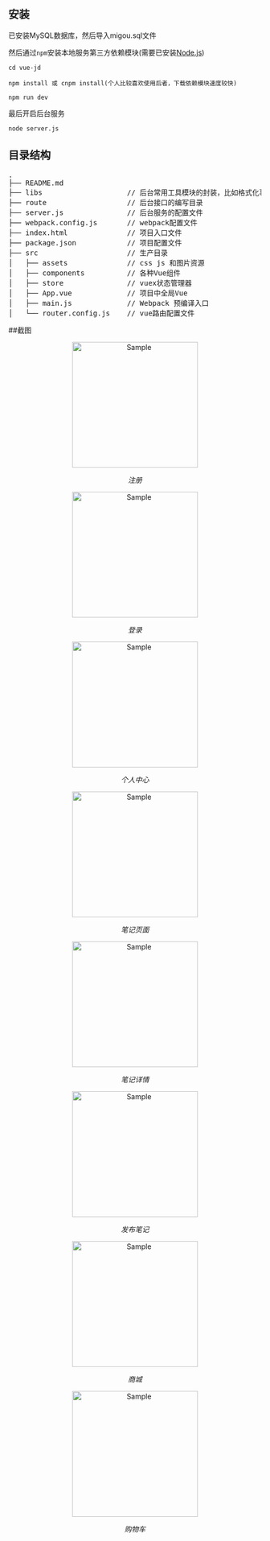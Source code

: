 

## 安装

已安装MySQL数据库，然后导入migou.sql文件

然后通过`npm`安装本地服务第三方依赖模块(需要已安装[Node.js](https://nodejs.org/))

```
cd vue-jd
```

```
npm install 或 cnpm install(个人比较喜欢使用后者，下载依赖模块速度较快)
```

```
npm run dev
```

最后开启后台服务

```
node server.js
```

## 目录结构
<pre>
.
├── README.md           
├── libs               		// 后台常用工具模块的封装，比如格式化事件、MD5加密等
├── route              		// 后台接口的编写目录
├── server.js          		// 后台服务的配置文件
├── webpack.config.js  		// webpack配置文件
├── index.html         		// 项目入口文件
├── package.json       		// 项目配置文件
├── src                		// 生产目录
│   ├── assets         		// css js 和图片资源
│   ├── components     		// 各种Vue组件
│   ├── store          		// vuex状态管理器
│   ├── App.vue        		// 项目中全局Vue
│   ├── main.js        		// Webpack 预编译入口
│   └── router.config.js    // vue路由配置文件
</pre>

##截图
<p align="center">
    <img src="https://raw.githubusercontent.com/pppshiwen/img/master/vue-note-jd-img/%E6%88%AA%E5%9B%BE%202018-11-08%2020.03.05.png" alt="Sample"  width="250">
    <p align="center">
        <em>注册</em>
    </p>
</p>
<p align="center">
    <img src="https://raw.githubusercontent.com/pppshiwen/img/master/vue-note-jd-img/%E6%88%AA%E5%9B%BE%202018-11-08%2020.02.59.png" alt="Sample"  width="250">
    <p align="center">
        <em>登录</em>
    </p>
</p>

<p align="center">
    <img src="https://raw.githubusercontent.com/pppshiwen/img/master/vue-note-jd-img/%E6%88%AA%E5%9B%BE%202018-10-26%2016.29.15.png" alt="Sample"  width="250">
    <p align="center">
        <em>个人中心</em>
    </p>
</p>
<p align="center">
    <img src="https://raw.githubusercontent.com/pppshiwen/img/master/vue-note-jd-img/%E6%88%AA%E5%9B%BE%202018-11-08%2020.02.02.png" alt="Sample"  width="250">
    <p align="center">
        <em>笔记页面</em>
    </p>
</p>
<p align="center">
    <img src="https://raw.githubusercontent.com/pppshiwen/img/master/vue-note-jd-img/%E6%88%AA%E5%9B%BE%202018-11-08%2020.02.23.png" alt="Sample"  width="250">
    <p align="center">
        <em>笔记详情</em>
    </p>
</p>
<p align="center">
    <img src="https://raw.githubusercontent.com/pppshiwen/img/master/vue-note-jd-img/%E6%88%AA%E5%9B%BE%202018-11-08%2020.02.35.png" alt="Sample"  width="250">
    <p align="center">
        <em>发布笔记</em>
    </p>
</p>
<p align="center">
    <img src="https://raw.githubusercontent.com/pppshiwen/img/master/vue-note-jd-img/%E6%88%AA%E5%9B%BE%202018-11-08%2020.02.48.png" alt="Sample"  width="250">
    <p align="center">
        <em>商城</em>
    </p>
</p>
<p align="center">
    <img src="https://raw.githubusercontent.com/pppshiwen/img/master/vue-note-jd-img/%E6%88%AA%E5%9B%BE%202018-11-08%2020.02.54.png" alt="Sample"  width="250">
    <p align="center">
        <em>购物车</em>
    </p>
</p>

      

